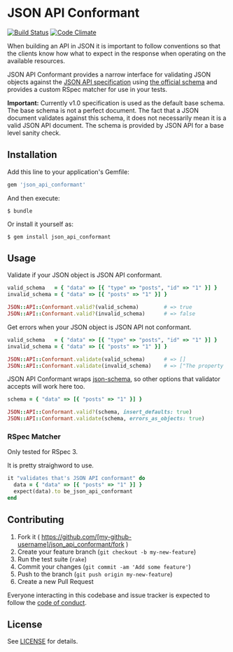 # JSON API Conformant
[![Build Status](https://travis-ci.org/sebasoga/json_api_conformant.svg?branch=master)](https://travis-ci.org/sebasoga/json_api_conformant)
[![Code Climate](https://codeclimate.com/github/sebasoga/json_api_conformant/badges/gpa.svg)](https://codeclimate.com/github/sebasoga/json_api_conformant)

When building an API in JSON it is important to follow conventions so that the
clients know how what to expect in the response when operating on the available
resources.

JSON API Conformant provides a narrow interface for validating JSON objects
against the [JSON API specification](http://jsonapi.org/) using
[the official schema](http://jsonapi.org/schema) and provides a custom RSpec
matcher for use in your tests.

**Important:** Currently v1.0 specification is used as the default base schema.
The base schema is not a perfect document. The fact that a JSON document
validates against this schema, it does not necessarily mean it is a valid JSON
API document. The schema is provided by JSON API for a base level sanity check.

## Installation

Add this line to your application's Gemfile:

```ruby
gem 'json_api_conformant'
```

And then execute:

    $ bundle

Or install it yourself as:

    $ gem install json_api_conformant

## Usage

Validate if your JSON object is JSON API conformant.
```ruby
valid_schema   = { "data" => [{ "type" => "posts", "id" => "1" }] }
invalid_schema = { "data" => [{ "posts" => "1" }] }

JSON::API::Conformant.valid?(valid_schema)        # => true
JSON::API::Conformant.valid?(invalid_schema)      # => false
```

Get errors when your JSON object is JSON API not conformant.
```ruby
valid_schema   = { "data" => [{ "type" => "posts", "id" => "1" }] }
invalid_schema = { "data" => [{ "posts" => "1" }] }

JSON::API::Conformant.validate(valid_schema)      # => []
JSON::API::Conformant.validate(invalid_schema)    # => ["The property '#/' of type object did not match any of the..."]
```

JSON API Conformant wraps [json-schema](https://github.com/hoxworth/json-schema),
so other options that validator accepts will work here too.
```ruby
schema = { "data" => [{ "posts" => "1" }] }

JSON::API::Conformant.valid?(schema, insert_defaults: true)
JSON::API::Conformant.validate(schema, errors_as_objects: true)
```


### RSpec Matcher
Only tested for RSpec 3.

It is pretty straighword to use.
```ruby
it "validates that's JSON API conformant" do
  data = { "data" => [{ "posts" => "1" }] }
  expect(data).to be_json_api_conformant
end
```

## Contributing

1. Fork it ( https://github.com/[my-github-username]/json_api_conformant/fork )
2. Create your feature branch (`git checkout -b my-new-feature`)
3. Run the test suite (`rake`)
4. Commit your changes (`git commit -am 'Add some feature'`)
5. Push to the branch (`git push origin my-new-feature`)
6. Create a new Pull Request

Everyone interacting in this codebase and issue tracker is expected to follow
the [code of conduct](https://github.com/sebasoga/json_api_conformant/blob/master/CODE_OF_CONDUCT.md).

## License

See [LICENSE](https://github.com/sebasoga/json_api_conformant/blob/master/LICENSE.txt)
for details.

